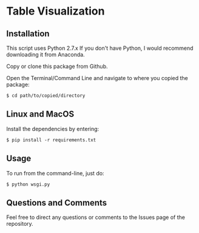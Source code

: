 # Table Visualization

## Installation
This script uses Python 2.7.x If you don't have Python, I would recommend downloading it from Anaconda.

Copy or clone this package from Github.

Open the Terminal/Command Line and navigate to where you copied the package:

```
$ cd path/to/copied/directory
```

## Linux and MacOS
Install the dependencies by entering:
```
$ pip install -r requirements.txt
```

## Usage
To run from the command-line, just do:
```
$ python wsgi.py
```

## Questions and Comments
Feel free to direct any questions or comments to the Issues page of the repository.
